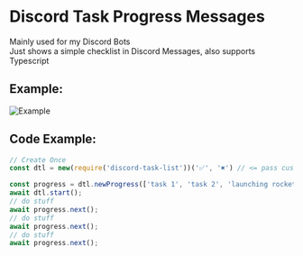 # Discord Task Progress Messages
Mainly used for my Discord Bots\
Just shows a simple checklist in Discord Messages, also supports Typescript
## Example:
![Example](http://g.recordit.co/uwoKYKJRuw.gif)

## Code Example:
```js
// Create Once
const dtl = new(require('discord-task-list'))('✅', '✖') // <= pass custom emojis/text here

const progress = dtl.newProgress(['task 1', 'task 2', 'launching rocket'], mesage); // message = discord.js message object 
await dtl.start();
// do stuff
await progress.next();
// do stuff
await progress.next();
// do stuff
await progress.next();
```